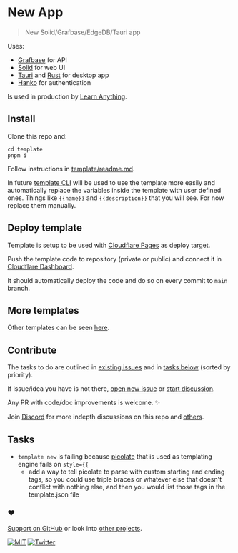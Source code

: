 # New App

> New Solid/Grafbase/EdgeDB/Tauri app

Uses:

- [Grafbase](https://grafbase.com/) for API
- [Solid](https://www.solidjs.com/) for web UI
- [Tauri](https://tauri.app/) and [Rust](https://www.rust-lang.org/) for desktop app
- [Hanko](https://www.hanko.io/) for authentication

Is used in production by [Learn Anything](https://github.com/learn-anything/learn-anything.xyz).

## Install

Clone this repo and:

```
cd template
pnpm i
```

Follow instructions in [template/readme.md](template/readme.md).

In future [template CLI](https://github.com/fabiospampinato/template) will be used to use the template more easily and automatically replace the variables inside the template with user defined ones. Things like `{{name}}` and `{{description}}` that you will see. For now replace them manually.

<!-- Install [template](https://github.com/fabiospampinato/template) by running:

```
npm install -g @fabiospampinato/template
```

Then run:

```
template install nikitavoloboev/new-app app
```

## Use template

```
template new app my-app
```

And fill in variables for the project like name, description.

After filling in values, you can `cd` into the project and read the `readme.md` for the setup instructions. -->

## Deploy template

Template is setup to be used with [Cloudflare Pages](https://pages.cloudflare.com/) as deploy target.

Push the template code to repository (private or public) and connect it in [Cloudflare Dashboard](https://dash.cloudflare.com).

It should automatically deploy the code and do so on every commit to `main` branch.

## More templates

Other templates can be seen [here](https://github.com/nikitavoloboev/new).

## Contribute

The tasks to do are outlined in [existing issues](../../issues) and in [tasks below](#tasks) (sorted by priority).

If issue/idea you have is not there, [open new issue](../../issues/new/choose) or [start discussion](../../discussions).

Any PR with code/doc improvements is welcome. ✨

Join [Discord](https://discord.com/invite/TVafwaD23d) for more indepth discussions on this repo and [others](https://github.com/nikitavoloboev#src).

## Tasks

- `template new` is failing because [picolate](https://github.com/fabiospampinato/picolate) that is used as templating engine fails on `style={{`
  - add a way to tell picolate to parse with custom starting and ending tags, so you could use triple braces or whatever else that doesn't conflict with nothing else, and then you would list those tags in the template.json file

### ♥️

[Support on GitHub](https://github.com/sponsors/nikitavoloboev) or look into [other projects](https://nikiv.dev/projects).

[![MIT](http://bit.ly/mitbadge)](https://choosealicense.com/licenses/mit/) [![Twitter](http://bit.ly/nikitatweet)](https://twitter.com/nikitavoloboev)
